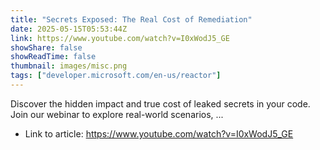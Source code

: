 ```yaml
---
title: "Secrets Exposed: The Real Cost of Remediation"
date: 2025-05-15T05:53:44Z
link: https://www.youtube.com/watch?v=I0xWodJ5_GE
showShare: false
showReadTime: false
thumbnail: images/misc.png
tags: ["developer.microsoft.com/en-us/reactor"]
---
```

Discover the hidden impact and true cost of leaked secrets in your code. Join our webinar to explore real-world scenarios, ...

- Link to article: https://www.youtube.com/watch?v=I0xWodJ5_GE